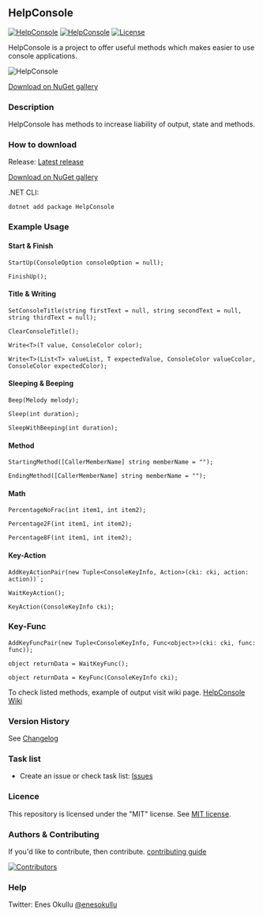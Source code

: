 ## HelpConsole
[![HelpConsole](https://img.shields.io/nuget/v/HelpConsole.svg)](https://www.nuget.org/packages/HelpConsole/) [![HelpConsole](https://img.shields.io/nuget/dt/HelpConsole.svg)](https://www.nuget.org/packages/HelpConsole/) [![License](https://img.shields.io/github/license/meokullu/HelpConsole.svg)](https://github.com/meokullu/HelpConsole/blob/master/LICENSE)

HelpConsole is a project to offer useful methods which makes easier to use console applications.

![HelpConsole](https://github.com/meokullu/HelpConsole/assets/4971757/d75601ba-8a9d-4871-8dab-a34bf98f2c64)

[Download on NuGet gallery](https://www.nuget.org/packages/HelpConsole/)

### Description
HelpConsole has methods to increase liability of output, state and methods.

### How to download
Release: [Latest release](https://github.com/meokullu/HelpConsole/releases/latest)

[Download on NuGet gallery](https://www.nuget.org/packages/HelpConsole/)

.NET CLI:
```
dotnet add package HelpConsole
```

### Example Usage

#### Start & Finish
```
StartUp(ConsoleOption consoleOption = null);
```
```
FinishUp();
```
#### Title & Writing
```
SetConsoleTitle(string firstText = null, string secondText = null, string thirdText = null);
```
```
ClearConsoleTitle();
```
```
Write<T>(T value, ConsoleColor color);
```
```
Write<T>(List<T> valueList, T expectedValue, ConsoleColor valueCcolor, ConsoleColor expectedColor);
```
#### Sleeping & Beeping
```
Beep(Melody melody);
```
```
Sleep(int duration);
```
```
SleepWithBeeping(int duration);
```
#### Method
```
StartingMethod([CallerMemberName] string memberName = "");
```
```
EndingMethod([CallerMemberName] string memberName = "");
```
#### Math
```
PercentageNoFrac(int item1, int item2);
```
```
Percentage2F(int item1, int item2);
```
```
Percentage8F(int item1, int item2);
```
#### Key-Action
```
AddKeyActionPair(new Tuple<ConsoleKeyInfo, Action>(cki: cki, action: action))`;
```
```
WaitKeyAction();
```
```
KeyAction(ConsoleKeyInfo cki);
```
### Key-Func
```
AddKeyFuncPair(new Tuple<ConsoleKeyInfo, Func<object>>(cki: cki, func: func));
```
```
object returnData = WaitKeyFunc();
```
```
object returnData = KeyFunc(ConsoleKeyInfo cki);
```

To check listed methods, example of output visit wiki page. [HelpConsole Wiki](https://github.com/meokullu/HelpConsole/wiki)

### Version History
See [Changelog](https://github.com/meokullu/HelpConsole/blob/master/CHANGELOG.md)

### Task list
* Create an issue or check task list: [Issues](https://github.com/meokullu/HelpConsole/issues)

### Licence
This repository is licensed under the "MIT" license. See [MIT license](https://github.com/meokullu/HelpConsole/blob/master/LICENSE).

### Authors & Contributing

If you'd like to contribute, then contribute. [contributing guide](https://github.com/meokullu/HelpConsole/blob/master/CONTRIBUTING.md)

[![Contributors](https://contrib.rocks/image?repo=meokullu/HelpConsole)](https://github.com/meokullu/HelpConsole/graphs/contributors)

### Help
Twitter: Enes Okullu [@enesokullu](https://twitter.com/EnesOkullu)
